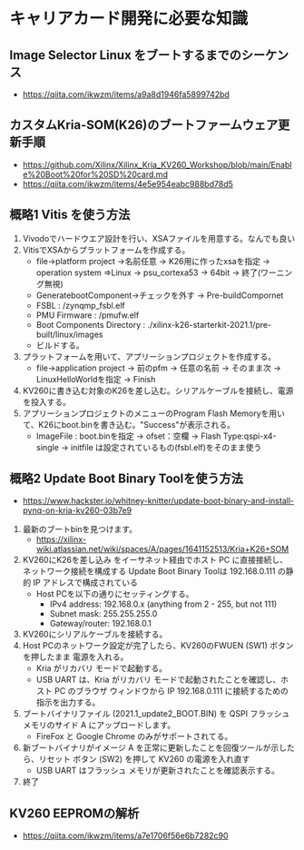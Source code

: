 # キャリアカード開発に必要な知識

## Image Selector Linux をブートするまでのシーケンス 
* https://qiita.com/ikwzm/items/a9a8d1946fa5899742bd

## カスタムKria-SOM(K26)のブートファームウェア更新手順
* https://github.com/Xilinx/Xilinx_Kria_KV260_Workshop/blob/main/Enable%20Boot%20for%20SD%20card.md
* https://qiita.com/ikwzm/items/4e5e954eabc988bd78d5

## 概略1 Vitis を使う方法
1. Vivodoでハードウエア設計を行い、XSAファイルを用意する。なんでも良い
2. VitisでXSAからプラットフォームを作成する。
   *	file->platform project ->名前任意 -> K26用に作ったxsaを指定 -> operation system =>Linux -> psu_cortexa53 -> 64bit -> 終了(ワーニング無視)
   *	GeneratebootComponent->チェックを外す -> Pre-buildCompornet
   	* FSBL : <PATH>/zynqmp_fsbl.elf
	* PMU Firmware : <PATH>/pmufw.elf
	* Boot Components Directory : ./xilinx-k26-starterkit-2021.1/pre-built/linux/images
	* ビルドする。
4. プラットフォームを用いて、アプリーションプロジェクトを作成する。
   * file->application project -> 前のpfm -> 任意の名前 -> そのまま次 -> LinuxHelloWorldを指定 -> Finish    
6. KV260に書き込む対象のK26を差し込む。シリアルケーブルを接続し、電源を投入する。
7. アプリーションプロジェクトのメニューのProgram Flash Memoryを用いて、K26にboot.binを書き込む。"Success"が表示される。
    * ImageFile : boot.binを指定 -> ofset：空欄 -> Flash Type:qspi-x4-single -> initfile は設定されているもの(fsbl.elf)をそのまま使う
## 概略2 Update Boot Binary Toolを使う方法
* https://www.hackster.io/whitney-knitter/update-boot-binary-and-install-pynq-on-kria-kv260-03b7e9
1. 最新のブートbinを見つけます。
   * https://xilinx-wiki.atlassian.net/wiki/spaces/A/pages/1641152513/Kria+K26+SOM
2. KV260にK26を差し込み をイーサネット経由でホスト PC に直接接続し、ネットワーク接続を構成する
 Update Boot Binary Toolは 192.168.0.111 の静的 IP アドレスで構成されている
   * Host PCを以下の通りにセッティングする。
      * IPv4 address: 192.168.0.x (anything from 2 - 255, but not 111)
      * Subnet mask: 255.255.255.0
      * Gateway/router: 192.168.0.1
3. KV260にシリアルケーブルを接続する。    
4. Host PCのネットワーク設定が完了したら、KV260のFWUEN (SW1) ボタンを押したまま 電源を入れる。
    * Kria がリカバリ モードで起動する。
    * USB UART は、Kria がリカバリ モードで起動されたことを確認し、ホスト PC のブラウザ ウィンドウから IP 192.168.0.111 に接続するための指示を出力する。
5. ブートバイナリファイル (2021.1_update2_BOOT.BIN) を QSPI フラッシュ メモリのサイド A にアップロードします。
    * FireFox と Google Chrome のみがサポートされてる。
6. 新ブートバイナリがイメージ A を正常に更新したことを回復ツールが示したら、リセット ボタン (SW2) を押して KV260 の電源を入れ直す  
    * USB UART はフラッシュ メモリが更新されたことを確認表示する。
7. 終了  
  
## KV260 EEPROMの解析
* https://qiita.com/ikwzm/items/a7e1706f56e6b7282c90




